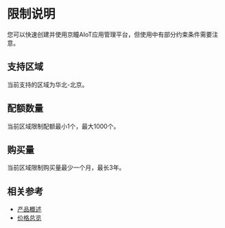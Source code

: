 # 限制说明

您可以快速创建并使用京瞳AIoT应用管理平台，但使用中有部分约束条件需要注意。

## 支持区域
当前支持的区域为华北-北京。

## 配额数量
当前区域限制配额最小1个，最大1000个。

## 购买量
当前区域限制购买量最少一个月，最长3年。

## 相关参考

- [产品概述](../Introduction/Product-Overview.md)
- [价格总览](../Pricing/Price-Overview.md)
